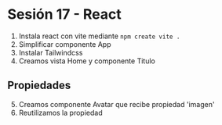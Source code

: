 # Sesión 17 - React
1. Instala react con vite mediante `npm create vite .`
2. Simplificar componente App
3. Instalar Tailwindcss
4. Creamos vista Home y componente Titulo

## Propiedades
5. Creamos componente Avatar que recibe propiedad 'imagen'
6. Reutilizamos la propiedad